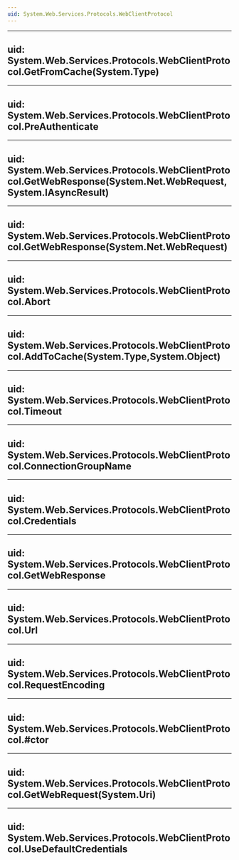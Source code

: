 ```yaml
---
uid: System.Web.Services.Protocols.WebClientProtocol
---
```


---
uid: System.Web.Services.Protocols.WebClientProtocol.GetFromCache(System.Type)
---

---
uid: System.Web.Services.Protocols.WebClientProtocol.PreAuthenticate
---

---
uid: System.Web.Services.Protocols.WebClientProtocol.GetWebResponse(System.Net.WebRequest,System.IAsyncResult)
---

---
uid: System.Web.Services.Protocols.WebClientProtocol.GetWebResponse(System.Net.WebRequest)
---

---
uid: System.Web.Services.Protocols.WebClientProtocol.Abort
---

---
uid: System.Web.Services.Protocols.WebClientProtocol.AddToCache(System.Type,System.Object)
---

---
uid: System.Web.Services.Protocols.WebClientProtocol.Timeout
---

---
uid: System.Web.Services.Protocols.WebClientProtocol.ConnectionGroupName
---

---
uid: System.Web.Services.Protocols.WebClientProtocol.Credentials
---

---
uid: System.Web.Services.Protocols.WebClientProtocol.GetWebResponse
---

---
uid: System.Web.Services.Protocols.WebClientProtocol.Url
---

---
uid: System.Web.Services.Protocols.WebClientProtocol.RequestEncoding
---

---
uid: System.Web.Services.Protocols.WebClientProtocol.#ctor
---

---
uid: System.Web.Services.Protocols.WebClientProtocol.GetWebRequest(System.Uri)
---

---
uid: System.Web.Services.Protocols.WebClientProtocol.UseDefaultCredentials
---
